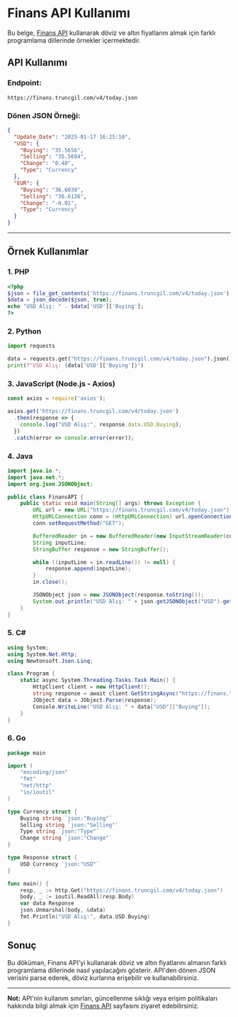 # Finans API Kullanımı

Bu belge, [Finans API](https://finans.truncgil.com/v4/today.json) kullanarak döviz ve altın fiyatlarını almak için farklı programlama dillerinde örnekler içermektedir.

## API Kullanımı

### Endpoint:
```
https://finans.truncgil.com/v4/today.json
```

### Dönen JSON Örneği:
```json
{
  "Update_Date": "2025-01-17 16:25:10",
  "USD": {
    "Buying": "35.5656",
    "Selling": "35.5694",
    "Change": "0.40",
    "Type": "Currency"
  },
  "EUR": {
    "Buying": "36.6038",
    "Selling": "36.6136",
    "Change": "-0.01",
    "Type": "Currency"
  }
}
```

---

## Örnek Kullanımlar

### 1. PHP
```php
<?php
$json = file_get_contents('https://finans.truncgil.com/v4/today.json');
$data = json_decode($json, true);
echo "USD Alış: " . $data['USD']['Buying'];
?>
```

### 2. Python
```python
import requests

data = requests.get("https://finans.truncgil.com/v4/today.json").json()
print(f"USD Alış: {data['USD']['Buying']}")
```

### 3. JavaScript (Node.js - Axios)
```javascript
const axios = require('axios');

axios.get('https://finans.truncgil.com/v4/today.json')
  .then(response => {
    console.log("USD Alış:", response.data.USD.Buying);
  })
  .catch(error => console.error(error));
```

### 4. Java
```java
import java.io.*;
import java.net.*;
import org.json.JSONObject;

public class FinansAPI {
    public static void main(String[] args) throws Exception {
        URL url = new URL("https://finans.truncgil.com/v4/today.json");
        HttpURLConnection conn = (HttpURLConnection) url.openConnection();
        conn.setRequestMethod("GET");

        BufferedReader in = new BufferedReader(new InputStreamReader(conn.getInputStream()));
        String inputLine;
        StringBuffer response = new StringBuffer();

        while ((inputLine = in.readLine()) != null) {
            response.append(inputLine);
        }
        in.close();

        JSONObject json = new JSONObject(response.toString());
        System.out.println("USD Alış: " + json.getJSONObject("USD").getString("Buying"));
    }
}
```

### 5. C#
```csharp
using System;
using System.Net.Http;
using Newtonsoft.Json.Linq;

class Program {
    static async System.Threading.Tasks.Task Main() {
        HttpClient client = new HttpClient();
        string response = await client.GetStringAsync("https://finans.truncgil.com/v4/today.json");
        JObject data = JObject.Parse(response);
        Console.WriteLine("USD Alış: " + data["USD"]["Buying"]);
    }
}
```

### 6. Go
```go
package main

import (
    "encoding/json"
    "fmt"
    "net/http"
    "io/ioutil"
)

type Currency struct {
    Buying string `json:"Buying"`
    Selling string `json:"Selling"`
    Type string `json:"Type"`
    Change string `json:"Change"`
}

type Response struct {
    USD Currency `json:"USD"`
}

func main() {
    resp, _ := http.Get("https://finans.truncgil.com/v4/today.json")
    body, _ := ioutil.ReadAll(resp.Body)
    var data Response
    json.Unmarshal(body, &data)
    fmt.Println("USD Alış:", data.USD.Buying)
}
```

## Sonuç
Bu döküman, Finans API'yi kullanarak döviz ve altın fiyatlarını almanın farklı programlama dillerinde nasıl yapılacağını gösterir. API'den dönen JSON verisini parse ederek, döviz kurlarına erişebilir ve kullanabilirsiniz.

---

**Not:** API'nin kullanım sınırları, güncellenme sıklığı veya erişim politikaları hakkında bilgi almak için [Finans API](https://finans.truncgil.com/) sayfasını ziyaret edebilirsiniz.

